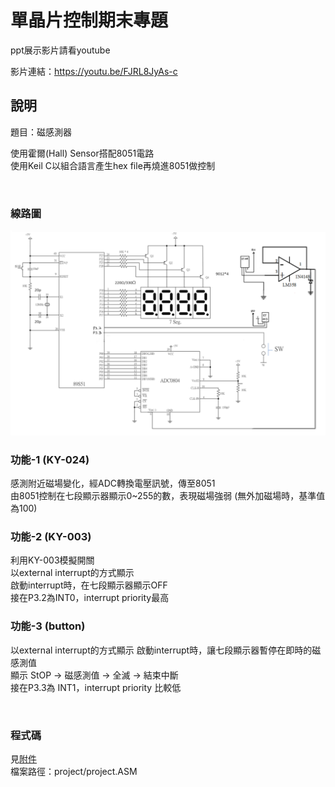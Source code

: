 # 單晶片控制期末專題
ppt展示影片請看youtube

影片連結：https://youtu.be/FJRL8JyAs-c

## 說明
題目：磁感測器

使用霍爾(Hall) Sensor搭配8051電路  
使用Keil C以組合語言產生hex file再燒進8051做控制  

<br>

### 線路圖
![image](https://github.com/deng41075010h/EE/blob/main/SingleChip%20Control/%E7%B7%9A%E8%B7%AF%E5%9C%96.png)

### 功能-1 (KY-024)  
感測附近磁場變化，經ADC轉換電壓訊號，傳至8051  
由8051控制在七段顯示器顯示0~255的數，表現磁場強弱 (無外加磁場時，基準值為100)

### 功能-2 (KY-003)
利用KY-003模擬開關  
以external interrupt的方式顯示  
啟動interrupt時，在七段顯示器顯示OFF  
接在P3.2為INT0，interrupt priority最高  

### 功能-3 (button)  
以external interrupt的方式顯示 
啟動interrupt時，讓七段顯示器暫停在即時的磁感測值  
顯示 StOP  -> 磁感測值 -> 全滅 -> 結束中斷  
接在P3.3為 INT1，interrupt priority 比較低  

<br>

### 程式碼
見[附件](https://github.com/deng41075010h/EE/blob/main/SingleChip%20Control/project/project.ASM)  
檔案路徑：project/project.ASM


